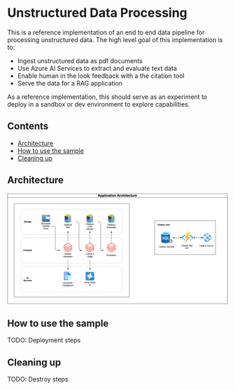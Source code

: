 # Unstructured Data Processing  <!-- omit in toc -->

This is a reference implementation of an end to end data pipeline for processing unstructured data. The high level goal of this implementation is to:

- Ingest unstructured data as pdf documents
- Use Azure AI Services to extract and evaluate text data
- Enable human in the look feedback with a the citation tool
- Serve the data for a RAG application

As a reference implementation, this should serve as an experiment to deploy in a sandbox or dev environment to explore capabilities.

## Contents <!-- omit in toc -->

- [Architecture](#architecture)
- [How to use the sample](#how-to-use-the-sample)
- [Cleaning up](#cleaning-up)

## Architecture

![Application Architecture](images/application_architecture.drawio.png)

## How to use the sample

TODO: Deployment steps

## Cleaning up

TODO: Destroy steps

